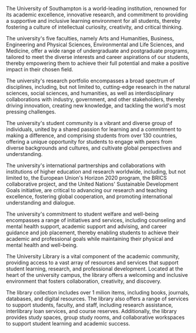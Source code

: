 The University of Southampton is a world-leading institution, renowned for its academic excellence, innovative research, and commitment to providing a supportive and inclusive learning environment for all students, thereby fostering a culture of intellectual curiosity, creativity, and critical thinking.

The university's five faculties, namely Arts and Humanities, Business, Engineering and Physical Sciences, Environmental and Life Sciences, and Medicine, offer a wide range of undergraduate and postgraduate programs, tailored to meet the diverse interests and career aspirations of our students, thereby empowering them to achieve their full potential and make a positive impact in their chosen field.

The university's research portfolio encompasses a broad spectrum of disciplines, including, but not limited to, cutting-edge research in the natural sciences, social sciences, and humanities, as well as interdisciplinary collaborations with industry, government, and other stakeholders, thereby driving innovation, creating new knowledge, and tackling the world's most pressing challenges.

The university's student community is a vibrant and diverse group of individuals, united by a shared passion for learning and a commitment to making a difference, and comprising students from over 130 countries, offering a unique opportunity for students to engage with peers from diverse backgrounds and cultures, and cultivate global perspectives and understanding.

The university's international partnerships and collaborations with institutions of higher education and research worldwide, including, but not limited to, the European Union's Horizon 2020 program, the BRICS collaborative project, and the United Nations' Sustainable Development Goals initiative, are critical to advancing our research and teaching excellence, fostering global cooperation, and promoting international understanding and dialogue.

The university's commitment to student welfare and well-being encompasses a range of initiatives and services, including counseling and mental health support, academic support and advising, and career guidance and job placement, thereby enabling students to achieve their academic and professional goals while maintaining their physical and mental health and well-being.

The University Library is a vital component of the academic community, providing access to a vast array of resources and services that support student learning, research, and professional development. Located at the heart of the university campus, the library offers a welcoming and inclusive environment that fosters collaboration, creativity, and discovery.

The library collection includes over 1 milion items, including books, journals, databases, and digital resources. The library also offers a range of services to support students, faculty, and staff, including research assistance, interlibrary loan services, and course reserves. Additionally, the library provides study spaces, group study rooms, and collaborative workspaces to support student learning and academic success.
